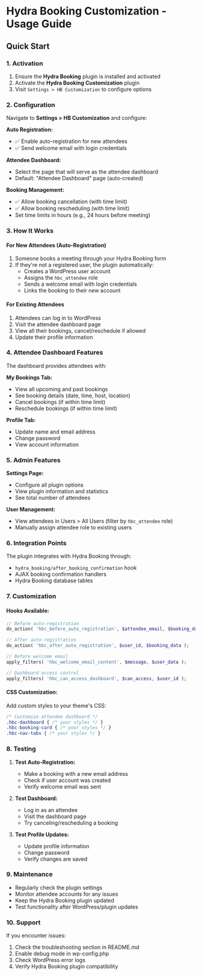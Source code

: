 # Hydra Booking Customization - Usage Guide

## Quick Start

### 1. Activation
1. Ensure the **Hydra Booking** plugin is installed and activated
2. Activate the **Hydra Booking Customization** plugin
3. Visit `Settings > HB Customization` to configure options

### 2. Configuration
Navigate to **Settings > HB Customization** and configure:

**Auto Registration:**
- ✅ Enable auto-registration for new attendees
- ✅ Send welcome email with login credentials

**Attendee Dashboard:**
- Select the page that will serve as the attendee dashboard
- Default: "Attendee Dashboard" page (auto-created)

**Booking Management:**
- ✅ Allow booking cancellation (with time limit)
- ✅ Allow booking rescheduling (with time limit)
- Set time limits in hours (e.g., 24 hours before meeting)

### 3. How It Works

#### For New Attendees (Auto-Registration)
1. Someone books a meeting through your Hydra Booking form
2. If they're not a registered user, the plugin automatically:
   - Creates a WordPress user account
   - Assigns the `hbc_attendee` role
   - Sends a welcome email with login credentials
   - Links the booking to their new account

#### For Existing Attendees
1. Attendees can log in to WordPress
2. Visit the attendee dashboard page
3. View all their bookings, cancel/reschedule if allowed
4. Update their profile information

### 4. Attendee Dashboard Features

The dashboard provides attendees with:

**My Bookings Tab:**
- View all upcoming and past bookings
- See booking details (date, time, host, location)
- Cancel bookings (if within time limit)
- Reschedule bookings (if within time limit)

**Profile Tab:**
- Update name and email address
- Change password
- View account information

### 5. Admin Features

**Settings Page:**
- Configure all plugin options
- View plugin information and statistics
- See total number of attendees

**User Management:**
- View attendees in Users > All Users (filter by `hbc_attendee` role)
- Manually assign attendee role to existing users

### 6. Integration Points

The plugin integrates with Hydra Booking through:
- `hydra_booking/after_booking_confirmation` hook
- AJAX booking confirmation handlers
- Hydra Booking database tables

### 7. Customization

#### Hooks Available:
```php
// Before auto-registration
do_action( 'hbc_before_auto_registration', $attendee_email, $booking_data );

// After auto-registration
do_action( 'hbc_after_auto_registration', $user_id, $booking_data );

// Before welcome email
apply_filters( 'hbc_welcome_email_content', $message, $user_data );

// Dashboard access control
apply_filters( 'hbc_can_access_dashboard', $can_access, $user_id );
```

#### CSS Customization:
Add custom styles to your theme's CSS:
```css
/* Customize attendee dashboard */
.hbc-dashboard { /* your styles */ }
.hbc-booking-card { /* your styles */ }
.hbc-nav-tabs { /* your styles */ }
```

### 8. Testing

1. **Test Auto-Registration:**
   - Make a booking with a new email address
   - Check if user account was created
   - Verify welcome email was sent

2. **Test Dashboard:**
   - Log in as an attendee
   - Visit the dashboard page
   - Try canceling/rescheduling a booking

3. **Test Profile Updates:**
   - Update profile information
   - Change password
   - Verify changes are saved

### 9. Maintenance

- Regularly check the plugin settings
- Monitor attendee accounts for any issues
- Keep the Hydra Booking plugin updated
- Test functionality after WordPress/plugin updates

### 10. Support

If you encounter issues:
1. Check the troubleshooting section in README.md
2. Enable debug mode in wp-config.php
3. Check WordPress error logs
4. Verify Hydra Booking plugin compatibility